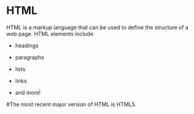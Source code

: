# HTML

HTML is a markup language that can be used to define the structure of a web page. HTML elements include

* headings
* paragraphs
* lists
* links
* and more!

#The most recent major version of HTML is HTML5.